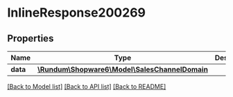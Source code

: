 # InlineResponse200269

## Properties
Name | Type | Description | Notes
------------ | ------------- | ------------- | -------------
**data** | [**\Rundum\Shopware6\Model\SalesChannelDomain**](SalesChannelDomain.md) |  | [optional] 

[[Back to Model list]](../../README.md#documentation-for-models) [[Back to API list]](../../README.md#documentation-for-api-endpoints) [[Back to README]](../../README.md)

